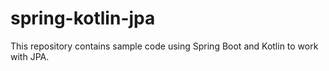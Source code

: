 # spring-kotlin-jpa

This repository contains sample code using Spring Boot and Kotlin to work with JPA.
